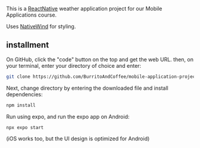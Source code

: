 This is a [ReactNative](https://reactnative.dev/) weather application project for our Mobile Applications course.

Uses [NativeWind](https://nativewind.dev/) for styling.

## installment

On GitHub, click the "code" button on the top and get the web URL.
then, on your terminal, enter your directory of choice and enter:

```bash
git clone https://github.com/BurritoAndCoffee/mobile-application-project.git
```

Next, change directory by entering the downloaded file and install dependencies:

```bash
npm install
```

Run using expo, and run the expo app on Android:

```bash
npx expo start
```

(iOS works too, but the UI design is optimized for Android)
